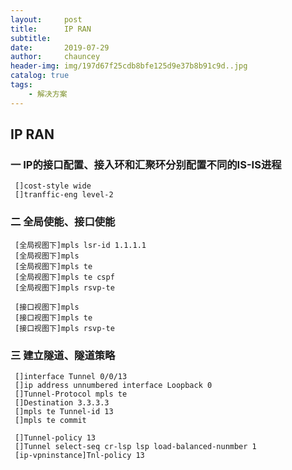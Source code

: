 ```yaml
---
layout:     post
title:      IP RAN
subtitle:   
date:       2019-07-29
author:     chauncey
header-img: img/197d67f25cdb8bfe125d9e37b8b91c9d..jpg
catalog: true
tags:
    - 解决方案
---
```


## IP RAN

### 一 IP的接口配置、接入环和汇聚环分别配置不同的IS-IS进程

     []cost-style wide
     []tranffic-eng level-2
     
### 二 全局使能、接口使能

     [全局视图下]mpls lsr-id 1.1.1.1
     [全局视图下]mpls
     [全局视图下]mpls te
     [全局视图下]mpls te cspf
     [全局视图下]mpls rsvp-te
     
     [接口视图下]mpls
     [接口视图下]mpls te
     [接口视图下]mpls rsvp-te

### 三 建立隧道、隧道策略

     []interface Tunnel 0/0/13
     []ip address unnumbered interface Loopback 0
     []Tunnel-Protocol mpls te
     []Destination 3.3.3.3
     []mpls te Tunnel-id 13
     []mpls te commit
     
     []Tunnel-policy 13
     []Tunnel select-seq cr-lsp lsp load-balanced-nunmber 1
     [ip-vpninstance]Tnl-policy 13

###

###

###


